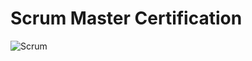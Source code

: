 # Scrum Master Certification
 
 ![Scrum](https://user-images.githubusercontent.com/104107851/223824045-41440a32-35b9-4693-a472-1399543b40b4.png)
